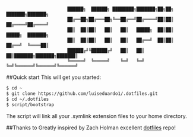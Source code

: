                            ██████╗  ██████╗ ████████╗███████╗██╗██╗     ███████╗███████╗
                           ██╔══██╗██╔═══██╗╚══██╔══╝██╔════╝██║██║     ██╔════╝██╔════╝
                           ██║  ██║██║   ██║   ██║   █████╗  ██║██║     █████╗  ███████╗
                           ██║  ██║██║   ██║   ██║   ██╔══╝  ██║██║     ██╔══╝  ╚════██║
                           ██████╔╝╚██████╔╝   ██║   ██║     ██║███████╗███████╗███████║
                           ╚═════╝  ╚═════╝    ╚═╝   ╚═╝     ╚═╝╚══════╝╚══════╝╚══════╝
 


##Quick start
This will get you started:
```bash
$ cd ~
$ git clone https://github.com/luiseduardo1/.dotfiles.git
$ cd ~/.dotfiles
$ script/bootstrap
```
The script will link all your .symlink extension files to your home directory.

##Thanks to
Greatly inspired by Zach Holman excellent [dotfiles](https://github.com/holman/dotfiles) repo!
